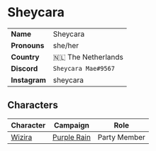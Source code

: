 # Sheycara

|||
| --- | --- |
| **Name** | Sheycara | player.2
| **Pronouns** | she/her |
| **Country** | 🇳🇱 The Netherlands |
| **Discord** | `Sheycara Mae#9567` |
| **Instagram** | sheycara |

## Characters

| Character | Campaign | Role |
| --- | --- | --- |
| [Wizira](../characters/wizira.md) | [Purple Rain](../campaigns/purple-rain/purple-rain.md) | Party Member |

